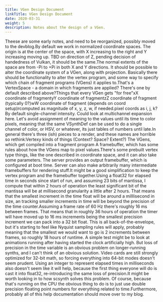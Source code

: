 ```yaml
---
title: VGen Design Document
linkTitle: VGen Design Document
date: 2020-03-31
weight: 5
description: Notes about the design of a VGen.
---
```

Theese are some early notes, and need to be reorganized, possibly moved to the devblog.By default we work in normalized coordinate spaces. The origin is at the center of the space, with X increasing to the right and Y increasing moving up. TBD on direction of Z, pending decision of handedness of Vulkan, it should be the same.The normal extents of the space are from -Pi to +Pi in both X and Y directions. It should be possible to alter the coordinate system of a VGen, along with projection. Basically there should be functionality to alter the vertex program, and some way to specify which chain of fragment programs (VGens) it applies to.That's a VertexSpace - a domain in which fragments are applied? There's one by default described above?Things that every VGen gets "for free"xX coordinate of fragmentyY coordinate of fragmentzZ coordinate of fragment (typically 0?)wW coordinate of fragment (depends on coord setup)rcomputed as magnitude of x, y, z, w, if needed.pixel coords as i, j, k?By default single-channel intensity. Could look at multichannel expansion here. Let's avoid assignment of meaning to the values until its time to color pixels, meaning that the same VSynthDef can be used to do a single channel of color, or HSV, or whatever, its just tables of numbers until late.In general there's three (ish) pieces to a render, and these names are horrible so rethink:Vertexy kinds of things (Context? Space? Extent?) The VGens, which get compiled into a fragment program A framebuffer, which has some rules about how the VGens map to pixel values.There's some prebuilt vertex type things, like the one described in coordinate space, and it can also take some parameters. The server provides an output framebuffer, which is configured at boot time. Server can also make arbitrarily many intermediate framebuffers for rendering stuff.It might be a good simplification to keep the vertex program and the framebuffer together.Using a float32 for elapsed time in seconds since start of run, and assuming 23 bits of mantissa, I compute that within 2 hours of operation the least significant bit of the mantissa will be at millisecond granularity a little after 2 hours. That means that the smallest increment in the time float will be around a milllisecond in size, an tracking smaller increments in time will be beyond the precision of the time counter.Assuming a frame rate of 60 Hz there's roughly 16 ms between frames. That means that in roughly 36 hours of operation the timer will have moved up to 16 ms increments being the smallest precision increment we can pack into a 32 bit float. This is all back-of-the-envelope, but it's starting to feel like Nyquist sampling rules will apply, probably meaning that the smallest we would want to go is 2 increments between frames, so roughly 18 hours of runtime. A simple test might be to look at animations running after having started the clock artificially high. But loss of precision in the time variable is an obvious problem on longer-running synths, and I can't think of an obvious solution. Video cards are still strongly optimized for 32-bit math, so forcing everything into 64-bit modes doesn't seem prudent. Using an integer to represent elapsed times in milliseconds also doesn't seem like it will help, because the first thing everyone will do is cast it into float32, re-introducing the same loss of precision.It might be worth looking in to how scsynth solves this problem. Of course, because that's running on the CPU the obvious thing to do is to just use double precision floating point numbers for everything related to time.Furthermore, probably all of this help documentation should move over to my blog.